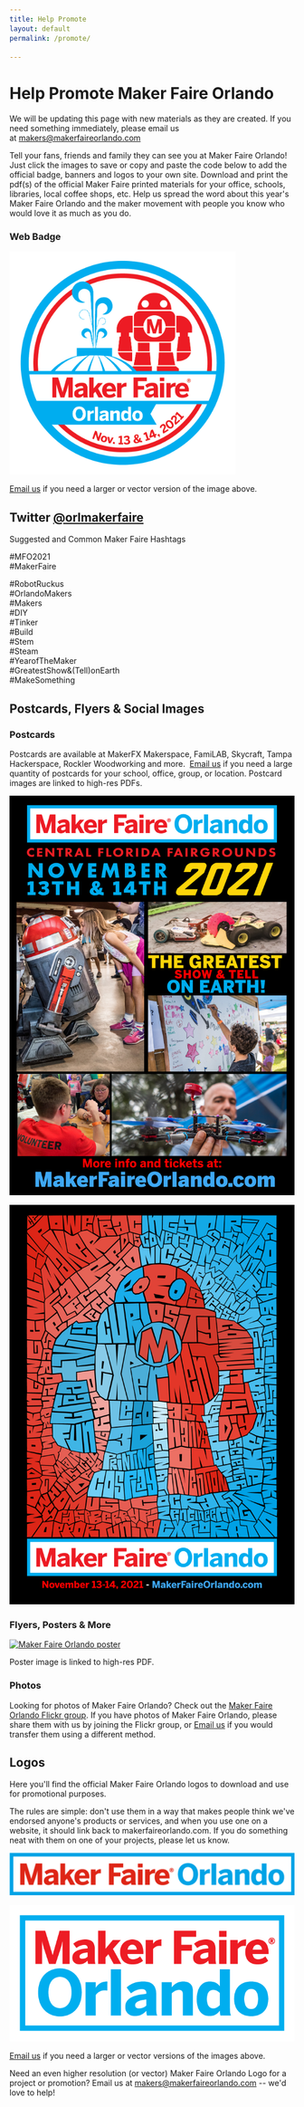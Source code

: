 ```yaml
---
title: Help Promote
layout: default
permalink: /promote/

---
```

# Help Promote Maker Faire Orlando

We will be updating this page with new materials as they are created. If you need something immediately, please email us at <makers@makerfaireorlando.com>

Tell your fans, friends and family they can see you at Maker Faire Orlando! Just click the images to save or copy and paste the code below to add the official badge, banners and logos to your own site. Download and print the pdf(s) of the official Maker Faire printed materials for your office, schools, libraries, local coffee shops, etc. Help us spread the word about this year's Maker Faire Orlando and the maker movement with people you know who would love it as much as you do.

### Web Badge

<a href="/assets/images/site-branding/2021/MFO2021_Round_logo_V3_w_date.jpg"><img src="/assets/images/site-branding/2021/MFO2021_Round_logo_V3_w_date.jpg" alt="Maker Faire Orlando 2021 round logo" width="400" /></a>


[Email us](mailto:makers@makerfaireorlando.com) if you need a larger or vector version of the image above.

Twitter [@orlmakerfaire](https://twitter.com/makerfaire)
--------------------------------------------------------

Suggested and Common Maker Faire Hashtags

#MFO2021\
#MakerFaire

#RobotRuckus\
#OrlandoMakers\
#Makers\
#DIY\
#Tinker\
#Build\
#Stem\
#Steam\
#YearofTheMaker\
#GreatestShow&(Tell)onEarth\
#MakeSomething

Postcards, Flyers & Social Images
---------------------------------

### Postcards

Postcards are available at MakerFX Makerspace, FamiLAB, Skycraft, Tampa Hackerspace, Rockler Woodworking and more.  [Email us](mailto:makers@makerfaireorlando.com) if you need a large quantity of postcards for your school, office, group, or location. Postcard images are linked to high-res PDFs.

<a href="/assets/pdf/2021/2021-mfo-card1.pdf"><img src="/assets/images/site-branding/2021/mfo2021-postcard-side1.jpg" alt="Maker Faire Orlando postcard  - front" width="600" /></a>

<a href="/assets/pdf/2021/2021-mfo-card2.pdf"><img src="/assets/images/site-branding/2021/mfo2021-postcard-side2.jpg" alt="Maker Faire Orlando postcard  - back" width="600"/></a>


### Flyers, Posters & More

<a href="/assets/pdf/2021/2021-mfo-poster-full.pdf"><img src="/assets/images/site-branding/2021/mfo2021-poster.jpg" alt="Maker Faire Orlando poster" width="600"/></a>


Poster image is linked to high-res PDF.

### Photos

Looking for photos of Maker Faire Orlando? Check out the [Maker Faire Orlando Flickr group](https://www.flickr.com/groups/makerfaireorlando/ "Maker Faire Orlando on Flickr"). If you have photos of Maker Faire Orlando, please share them with us by joining the Flickr group, or [Email us](mailto:makers@makerfaireorlando.com) if you would transfer them using a different method.

Logos
-----

Here you'll find the official Maker Faire Orlando logos to download and use for promotional purposes.

The rules are simple: don't use them in a way that makes people think we've endorsed anyone's products or services, and when you use one on a website, it should link back to makerfaireorlando.com. If you do something neat with them on one of your projects, please let us know.

[![](/assets/images/site-branding/mfo_one_line_border.png)](assets/images/site-branding/mfo_one_line_border.png)

[![orlando_mf_logo_border](/assets/images/site-branding/mfo_two_line_border.png)](/assets/images/site-branding/mfo_two_line_border.png)

[Email us](mailto:makers@makerfaireorlando.com) if you need a larger or vector versions of the images above.

Need an even higher resolution (or vector) Maker Faire Orlando Logo for a project or promotion? Email us at [makers@makerfaireorlando.com](mailto://makers@makerfaireorlando.com "Email us!") -- we'd love to help!
